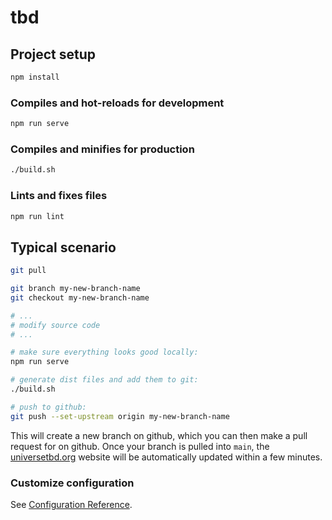 # tbd

## Project setup
```bash
npm install
```

### Compiles and hot-reloads for development
```bash
npm run serve
```

### Compiles and minifies for production
```bash
./build.sh
```

### Lints and fixes files
```bash
npm run lint
```

## Typical scenario
```bash
git pull

git branch my-new-branch-name
git checkout my-new-branch-name

# ...
# modify source code
# ...

# make sure everything looks good locally:
npm run serve

# generate dist files and add them to git:
./build.sh

# push to github:
git push --set-upstream origin my-new-branch-name
```
This will create a new branch on github, which you can then make a pull request for on github. Once your branch is pulled into `main`, the [universetbd.org](https://universetbd.org) website will be automatically updated within a few minutes.


### Customize configuration
See [Configuration Reference](https://cli.vuejs.org/config/).
